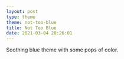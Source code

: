 ```yaml
---
layout: post
type: theme
theme: not-too-blue
title: Not Too Blue
date: 2021-03-04 20:26:01
---
```


Soothing blue theme with some pops of color.
